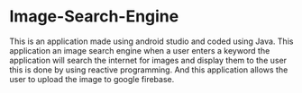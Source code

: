 # Image-Search-Engine
This is an application made using android studio and coded using Java.
This application an image search engine when a user enters a keyword the 
application will search the internet for images and display them to 
the user this is done by using reactive programming. And this application 
allows the user to upload the image to google firebase.

